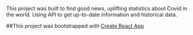 This project was built to find good news, uplifting statistics about Covid in the world.
Using API to get up-to-date information and historical data.

##This project was bootstrapped with [Create React App](https://github.com/facebook/create-react-app)

